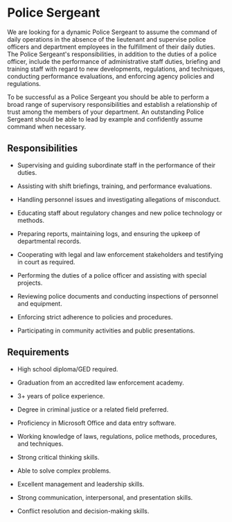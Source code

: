 # Police Sergeant

We are looking for a dynamic Police Sergeant to assume the command of daily operations in the absence of the lieutenant and supervise police officers and department employees in the fulfillment of their daily duties. The Police Sergeant's responsibilities, in addition to the duties of a police officer, include the performance of administrative staff duties, briefing and training staff with regard to new developments, regulations, and techniques, conducting performance evaluations, and enforcing agency policies and regulations.

To be successful as a Police Sergeant you should be able to perform a broad range of supervisory responsibilities and establish a relationship of trust among the members of your department. An outstanding Police Sergeant should be able to lead by example and confidently assume command when necessary.

## Responsibilities

* Supervising and guiding subordinate staff in the performance of their duties.

* Assisting with shift briefings, training, and performance evaluations.

* Handling personnel issues and investigating allegations of misconduct.

* Educating staff about regulatory changes and new police technology or methods.

* Preparing reports, maintaining logs, and ensuring the upkeep of departmental records.

* Cooperating with legal and law enforcement stakeholders and testifying in court as required.

* Performing the duties of a police officer and assisting with special projects.

* Reviewing police documents and conducting inspections of personnel and equipment.

* Enforcing strict adherence to policies and procedures.

* Participating in community activities and public presentations.

## Requirements

* High school diploma/GED required.

* Graduation from an accredited law enforcement academy.

* 3+ years of police experience.

* Degree in criminal justice or a related field preferred.

* Proficiency in Microsoft Office and data entry software.

* Working knowledge of laws, regulations, police methods, procedures, and techniques.

* Strong critical thinking skills.

* Able to solve complex problems.

* Excellent management and leadership skills.

* Strong communication, interpersonal, and presentation skills.

* Conflict resolution and decision-making skills.

